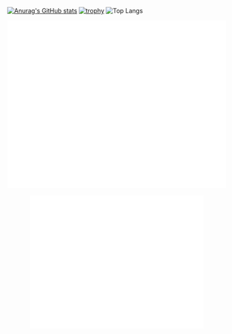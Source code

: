 [![Anurag's GitHub stats](https://github-readme-stats.vercel.app/api?username=Muvac1&theme=nightowl)](https://github.com/anuraghazra/github-readme-stats)
[![trophy](https://github-profile-trophy.vercel.app/?username=Muvac1&theme=kimbie_dark
)](https://github.com/ryo-ma/github-profile-trophy)
![Top Langs](https://github-readme-stats-three-eta-uhl5bp8pzn.vercel.app/api/top-langs/?username=Muvac1&size_weight=0.5&count_weight=0.5&layout=compact)


![Metrics](/github-metrics.svg)
<p align="center"><img src="/github-metrics.svg" alt="Metrics" width="400"></p>
